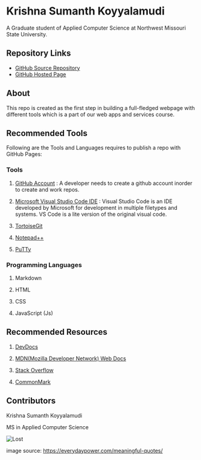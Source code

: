 # Krishna Sumanth Koyyalamudi

A Graduate student of Applied Computer Science at Northwest Missouri State University.

## Repository Links

* [GitHub Source Repository](https://github.com/Krishna-Koyyalamudi/about-me)
* [GitHub Hosted Page](https://krishna-koyyalamudi.github.io/about-me/)

## About

This repo is created as the first step in building a full-fledged webpage with different tools which is a part of our web apps and services course.

## Recommended Tools

Following are the Tools and Languages requires to publish a repo with GitHub Pages:

### Tools

1. [GitHub Account](https://github.com/) : A developer needs to create a github account inorder to create and work repos.

2. [Microsoft Visual Studio Code IDE](https://visualstudio.microsoft.com/) : Visual Studio Code is an IDE developed by Microsoft for development in multiple filetypes and systems. VS Code is a lite version of the original visual code.

3. [TortoiseGit](https://tortoisegit.org/)

4. [Notepad++](https://notepad-plus-plus.org/)

5. [PuTTy](https://www.chiark.greenend.org.uk/~sgtatham/putty/latest.html)

### Programming Languages

1. Markdown

2. HTML

3. CSS

4. JavaScript (Js)

## Recommended Resources

1. [DevDocs](https://devdocs.io/)

2. [MDN(Mozilla Developer Network) Web Docs](https://developer.mozilla.org/docs/Web/Reference)

3. [Stack Overflow](https://stackoverflow/)

4. [CommonMark](https://commonmark.org/)

## Contributors

Krishna Sumanth Koyyalamudi

MS in Applied Computer Science

![Lost](https://cdn.everydaypower.com/wp-content/uploads/2018/09/stay-on-your-path.jpg)

image source: https://everydaypower.com/meaningful-quotes/
